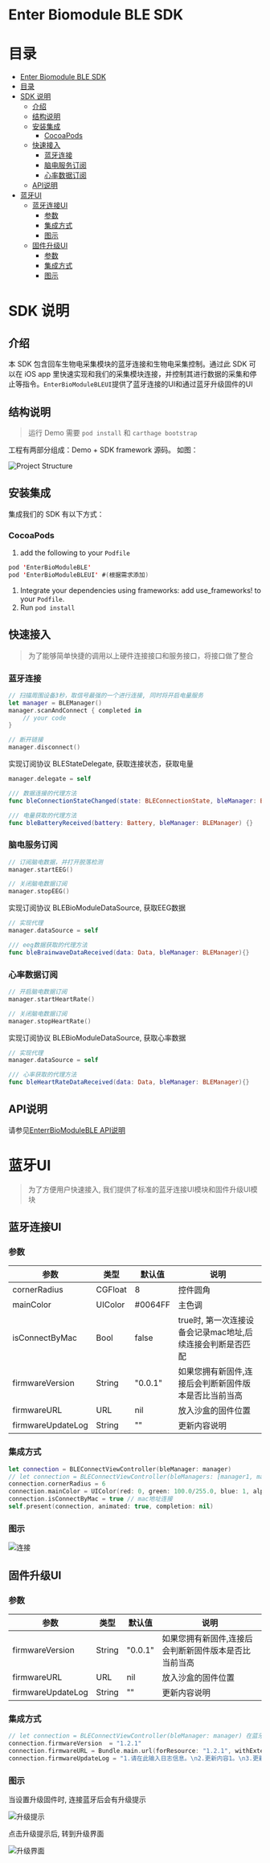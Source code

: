 # Enter Biomodule BLE SDK

# 目录

- [Enter Biomodule BLE SDK](#enter-biomodule-ble-sdk)
- [目录](#%e7%9b%ae%e5%bd%95)
- [SDK 说明](#sdk-%e8%af%b4%e6%98%8e)
  - [介绍](#%e4%bb%8b%e7%bb%8d)
  - [结构说明](#%e7%bb%93%e6%9e%84%e8%af%b4%e6%98%8e)
  - [安装集成](#%e5%ae%89%e8%a3%85%e9%9b%86%e6%88%90)
    - [CocoaPods](#cocoapods)
  - [快速接入](#%e5%bf%ab%e9%80%9f%e6%8e%a5%e5%85%a5)
    - [蓝牙连接](#%e8%93%9d%e7%89%99%e8%bf%9e%e6%8e%a5)
    - [脑电服务订阅](#%e8%84%91%e7%94%b5%e6%9c%8d%e5%8a%a1%e8%ae%a2%e9%98%85)
    - [心率数据订阅](#%e5%bf%83%e7%8e%87%e6%95%b0%e6%8d%ae%e8%ae%a2%e9%98%85)
  - [API说明](#api%e8%af%b4%e6%98%8e)
- [蓝牙UI](#%e8%93%9d%e7%89%99ui)
  - [蓝牙连接UI](#%e8%93%9d%e7%89%99%e8%bf%9e%e6%8e%a5ui)
    - [参数](#%e5%8f%82%e6%95%b0)
    - [集成方式](#%e9%9b%86%e6%88%90%e6%96%b9%e5%bc%8f)
    - [图示](#%e5%9b%be%e7%a4%ba)
  - [固件升级UI](#%e5%9b%ba%e4%bb%b6%e5%8d%87%e7%ba%a7ui)
    - [参数](#%e5%8f%82%e6%95%b0-1)
    - [集成方式](#%e9%9b%86%e6%88%90%e6%96%b9%e5%bc%8f-1)
    - [图示](#%e5%9b%be%e7%a4%ba-1)

# SDK 说明
## 介绍

本 SDK 包含回车生物电采集模块的蓝牙连接和生物电采集控制。通过此 SDK 可以在 iOS app 里快速实现和我们的采集模块连接，并控制其进行数据的采集和停止等指令。`EnterBioModuleBLEUI`提供了蓝牙连接的UI和通过蓝牙升级固件的UI

## 结构说明

> 运行 Demo 需要 `pod install` 和 `carthage bootstrap`
 
工程有两部分组成：Demo + SDK framework 源码。 
如图：

![Project Structure](img/structure.png)

## 安装集成

集成我们的 SDK 有以下方式：

### CocoaPods

1. add the following to your `Podfile`

~~~swift
pod 'EnterBioModuleBLE'
pod 'EnterBioModuleBLEUI' #(根据需求添加)
~~~

1. Integrate your dependencies using frameworks: add use_frameworks! to your `Podfile`.
2. Run `pod install`


## 快速接入

> 为了能够简单快捷的调用以上硬件连接接口和服务接口，将接口做了整合

### 蓝牙连接

~~~swift
// 扫描周围设备3秒，取信号最强的一个进行连接, 同时将开启电量服务
let manager = BLEManager()
manager.scanAndConnect { completed in
    // your code
}
~~~

~~~swift 
// 断开链接
manager.disconnect()
~~~

实现订阅协议 BLEStateDelegate, 获取连接状态，获取电量
~~~swift 
manager.delegate = self

/// 数据连接的代理方法
func bleConnectionStateChanged(state: BLEConnectionState, bleManager: BLEManager) {}

/// 电量获取的代理方法
func bleBatteryReceived(battery: Battery, bleManager: BLEManager) {}
~~~


### 脑电服务订阅

~~~swift 
// 订阅脑电数据，并打开脱落检测
manager.startEEG()
~~~

~~~swift 
// 关闭脑电数据订阅
manager.stopEEG()
~~~

实现订阅协议 BLEBioModuleDataSource, 获取EEG数据
~~~swift 
// 实现代理
manager.dataSource = self

/// eeg数据获取的代理方法
func bleBrainwaveDataReceived(data: Data, bleManager: BLEManager){}
~~~

### 心率数据订阅

~~~swift
// 开启脑电数据订阅
manager.startHeartRate()
~~~

~~~swift
// 关闭脑电数据订阅
manager.stopHeartRate()
~~~

实现订阅协议 BLEBioModuleDataSource, 获取心率数据

~~~swift
// 实现代理
manager.dataSource = self

/// 心率获取的代理方法
func bleHeartRateDataReceived(data: Data, bleManager: BLEManager){}
~~~

## API说明
请参见[EnterrBioModuleBLE API说明](APIDocuments/API.md)


# 蓝牙UI

> 为了方便用户快速接入, 我们提供了标准的蓝牙连接UI模块和固件升级UI模块

## 蓝牙连接UI

### 参数

| 参数              | 类型    | 默认值  | 说明                                                       |
| ----------------- | ------- | ------- | ---------------------------------------------------------- |
| cornerRadius      | CGFloat | 8       | 控件圆角                                                   |
| mainColor         | UIColor | #0064FF | 主色调                                                     |
| isConnectByMac    | Bool    | false   | true时, 第一次连接设备会记录mac地址,后续连接会判断是否匹配 |
| firmwareVersion   | String  | "0.0.1" | 如果您拥有新固件,连接后会判断新固件版本是否比当前当高      |
| firmwareURL       | URL     | nil     | 放入沙盒的固件位置                                         |
| firmwareUpdateLog | String  | ""      | 更新内容说明                                               |

### 集成方式

~~~swift
let connection = BLEConnectViewController(bleManager: manager)
// let connection = BLEConnectViewController(bleManagers: [manager1, manager2]] //多个设备时使用
connection.cornerRadius = 6
connection.mainColor = UIColor(red: 0, green: 100.0/255.0, blue: 1, alpha: 1)
connection.isConnectByMac = true // mac地址连接
self.present(connection, animated: true, completion: nil)
~~~

### 图示

![连接](img/IMG_0830.PNG)

## 固件升级UI

### 参数 

| 参数              | 类型    | 默认值  | 说明                                                       |
| ----------------- | ------- | ------- | ---------------------------------------------------------- |
| firmwareVersion   | String  | "0.0.1" | 如果您拥有新固件,连接后会判断新固件版本是否比当前当高      |
| firmwareURL       | URL     | nil     | 放入沙盒的固件位置                                         |
| firmwareUpdateLog | String  | ""      | 更新内容说明                                               |

### 集成方式

```swift
// let connection = BLEConnectViewController(bleManager: manager) 在蓝牙连接UI集成时添加下列参数
connection.firmwareVersion  = "1.2.1"
connection.firmwareURL = Bundle.main.url(forResource: "1.2.1", withExtension: "zip")
connection.firmwareUpdateLog = "1.请在此输入日志信息。\n2.更新内容1。\n3.更新内容2。"
```

### 图示

当设置升级固件时, 连接蓝牙后会有升级提示

![升级提示](img/IMG_0832.PNG)

点击升级提示后, 转到升级界面

![升级界面](img/IMG_0831.PNG)
